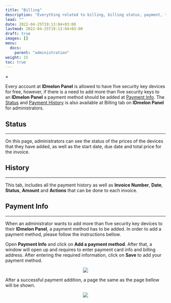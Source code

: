 ```yaml
---
title: "Billing"
description: "Everything related to billing, billing status, payment, total price, invoice, amount, history, actions"
lead: ""
date: 2022-04-25T19:13:04+03:00
lastmod: 2022-04-25T19:13:04+03:00
draft: true
images: []
menu:
  docs:
    parent: "administration"
weight: 15
toc: true
---
```


<div id="_modal" class="modal">
  <span class="close">&times;</span>
  <img class="modal-content" id="img01">
</div>

Every account at **IDmelon Panel** is allowed to have five security key devices for free, however, if there is a need to add more than five security keys to an **IDmelon Panel** a payment method should be added at [Payment Info](#payment-info). The [Status](#status) and [Payment History](#history) is also available at Billing tab on **IDmelon Panel** for administrators.

## Status

<hr class="hr-line">

On this page, administrators can see the status of the prices of the devices that they have added, as well as the start date, due date and total price for the invoice.

## History

<hr class="hr-line">

This tab, includes all the payment history as well as **Invoice Number**, **Date**, **Status**, **Amount** and **Actions** that
can be done to each invoice.

## Payment Info

<hr class="hr-line">

When an administrator wants to add more than five security key devices to their **IDmelon Panel**, a payment method has to be added. In order to add a payment method, please follow the instructions bellow.

<div class="step-row-container">
  <div class="step-column bullet-container">
        <div class="bullet"></div>
    </div>
  <div class="card-column">
    <div class="step-text" >
      <div class="card-body">
        <p> Open <span style="font-weight:bold">Payment Info</span> and click on <span style="font-weight:bold">Add a payment
        method</span>. After that, a window will open up and requires to enter payment card info and billing address. After
        entering the required information, click on <span style="font-weight:bold">Save</span> to add your payment method.
        </p>
      </div>
    </div>
  </div>
</div>

<p align="center">
    <img src="/images/vendor/Panel/billing/1.png" class="doc-img-frame">
</p>

<div class="step-row-container">
  <div class="step-column bullet-container">
        <div class="bullet"></div>
    </div>
  <div class="card-column">
    <div class="step-text" >
      <div class="card-body">
        <p>After a successful payment addition, a page the same as the page bellow will be shown.</p>
      </div>
    </div>
  </div>
</div>

<p align="center">
    <img src="/images/vendor/Panel/billing/2.png" class="doc-img-frame">
</p>
